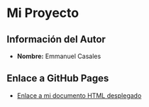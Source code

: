 # Mi Proyecto

## Información del Autor
- **Nombre:** Emmanuel Casales

## Enlace a GitHub Pages
- [Enlace a mi documento HTML desplegado](https://emmanuelcasmes.github.io/web/)
